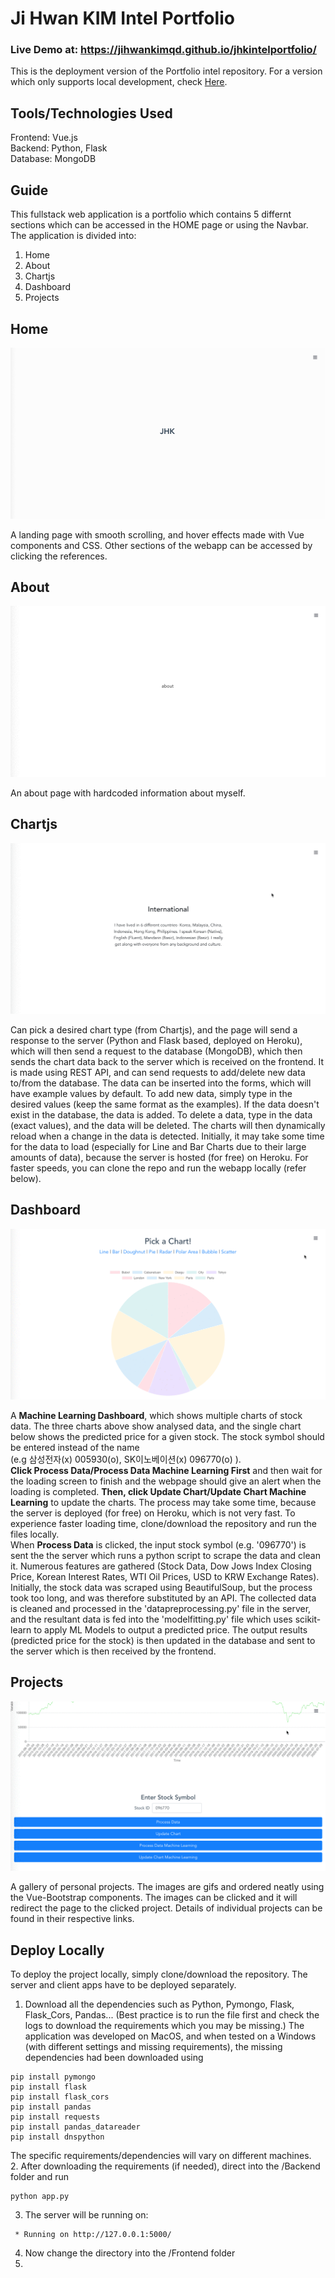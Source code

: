# Ji Hwan KIM Intel Portfolio
### Live Demo at: https://jihwankimqd.github.io/jhkintelportfolio/

This is the deployment version of the Portfolio intel repository. For a version which only supports local development, check [Here](https://github.com/jihwankimqd/PortfolioIntel).

## Tools/Technologies Used
Frontend: Vue.js  
Backend: Python, Flask  
Database: MongoDB

## Guide
This fullstack web application is a portfolio which contains 5 differnt sections which can be accessed in the HOME page or using the Navbar. The application is divided into:
1. Home
2. About
3. Chartjs
4. Dashboard
5. Projects

## Home
![Alt Text](https://raw.githubusercontent.com/jihwankimqd/PortfolioIntel/master/HOME.gif)  
  
A landing page with smooth scrolling, and hover effects made with Vue components and CSS. Other sections of the webapp can be accessed by clicking the references.

## About
![Alt Text](https://raw.githubusercontent.com/jihwankimqd/PortfolioIntel/master/ABOUT.gif)  
  
An about page with hardcoded information about myself.

## Chartjs
![Alt Text](https://raw.githubusercontent.com/jihwankimqd/PortfolioIntel/master/CHARTJS.gif)  
  
Can pick a desired chart type (from Chartjs), and the page will send a response to the server (Python and Flask based, deployed on Heroku), which will then send a request to the database (MongoDB), which then sends the chart data back to the server which is received on the frontend. It is made using REST API, and can send requests to add/delete new data to/from the database. The data can be inserted into the forms, which will have example values by default. To add new data, simply type in the desired values (keep the same format as the examples). If the data doesn't exist in the database, the data is added. To delete a data, type in the data (exact values), and the data will be deleted. The charts will then dynamically reload when a change in the data is detected. Initially, it may take some time for the data to load (especially for Line and Bar Charts due to their large amounts of data), because the server is hosted (for free) on Heroku. For faster speeds, you can clone the repo and run the webapp locally (refer below).

## Dashboard
![Alt Text](https://raw.githubusercontent.com/jihwankimqd/PortfolioIntel/master/DASHBOARD.gif)  
  
A **Machine Learning Dashboard**, which shows multiple charts of stock data. The three charts above show analysed data, and the single chart below shows the predicted price for a given stock. The stock symbol should be entered instead of the name  
(e.g 삼성전자(x) 005930(o), SK이노베이션(x) 096770(o) ).  
**Click Process Data/Process Data Machine Learning First** and then wait for the loading screen to finish and the webpage should give an alert when the loading is completed. **Then, click Update Chart/Update Chart Machine Learning** to update the charts. The process may take some time, because the server is deployed (for free) on Heroku, which is not very fast. To experience faster loading time, clone/download the repository and run the files locally.  
When **Process Data** is clicked, the input stock symbol (e.g. '096770') is sent the the server which runs a python script to scrape the data and clean it. Numerous features are gathered (Stock Data, Dow Jows Index Closing Price, Korean Interest Rates, WTI Oil Prices, USD to KRW Exchange Rates). Initially, the stock data was scraped using BeautifulSoup, but the process took too long, and was therefore substituted by an API. The collected data is cleaned and processed in the 'datapreprocessing.py' file in the server, and  the resultant data is fed into the 'modelfitting.py' file which uses scikit-learn to apply ML Models to output a predicted price. The output results (predicted price for the stock) is then updated in the database and sent to the server which is then received by the frontend.



## Projects
![Alt Text](https://raw.githubusercontent.com/jihwankimqd/PortfolioIntel/master/PROJECTS.gif)  
  
A gallery of personal projects. The images are gifs and ordered neatly using the Vue-Bootstrap components. The images can be clicked and it will redirect the page to the clicked project. Details of individual projects can be found in their respective links.


## Deploy Locally
  
To deploy the project locally, simply clone/download the repository. The server and client apps have to be deployed separately. 
1. Download all the dependencies such as Python, Pymongo, Flask, Flask_Cors, Pandas... (Best practice is to run the file first and check the logs to download the requirements which you may be missing.) The application was developed on MacOS, and when tested on a Windows (with different settings and missing requirements), the missing dependencies had been downloaded using 
```
pip install pymongo
pip install flask
pip install flask_cors
pip install pandas
pip install requests
pip install pandas_datareader
pip install dnspython
```
The specific requirements/dependencies will vary on different machines.  
2. After downloading the requirements (if needed), direct into the /Backend folder and run 
```
python app.py
```
3. The server will be running on:
```
 * Running on http://127.0.0.1:5000/
```
4. Now change the directory into the /Frontend folder
5. 
